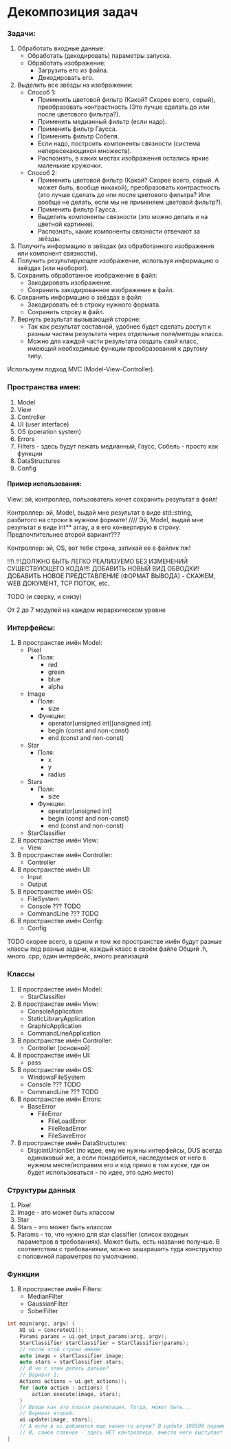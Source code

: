 # Декомпозиция задач
### Задачи:
1. Обработать входные данные:
    - Обработать (декодировать) параметры запуска.
    - Обработать изображение:
        - Загрузить его из файла.
        - Декодировать его.
1. Выделить все звёзды на изображении:
    - Способ 1:
        - Применить цветовой фильтр (Какой? Скорее всего, серый), преобразовать контрастность (Это лучше сделать до или после цветового фильтра?).
        - Применить медианный фильтр (если надо).
        - Применить фильтр Гаусса.
        - Применить фильтр Собеля.
        - Если надо, построить компоненты связности (система непересекающихся множеств).
        - Распознать, в каких местах изображения остались яркие маленькие кружочки.
    - Способ 2:
        - Применить цветовой фильтр (Какой? Скорее всего, серый. А может быть, вообще никакой), преобразовать контрастность (это лучше сделать до или после цветового фильтра? Или вообще не делать, если мы не применяем цветовой фильтр?).
        - Применить фильтр Гаусса.
        - Выделить компоненты связности (это можно делать и на цветной картинке).
        - Распознать, какие компоненты связности отвечают за звёзды.
1. Получить информацию о звёздах (из обработанного изображения или компонент связности).
1. Получить результирующее изображение, используя информацию о звёздах (или наоборот).
1. Сохранить обработанное изображение в файл:
    - Закодировать изображение.
    - Сохранить закодированное изображение в файл.
1. Сохранить информацию о звёздах в файл:
    - Закодировать её в строку нужного формата.
    - Сохранить строку в файл.
1. Вернуть результат вызывающей стороне:
    - Так как результат составной, удобнее будет сделать доступ к разным частям результата через отдельные поля/методы класса.
    - Можно для каждой части результата создать свой класс, имеющий необходимые функции преобразования к другому типу.


Используем подход MVC (Model-View-Controller).

### Пространства имен:
1. Model
1. View
1. Controller
1. UI (user interface)
1. OS (operation system)
1. Errors
1. Filters - здесь будут лежать медианный, Гаусс, Собель - просто как функции
1. DataStructures
1. Config

#### Пример использования:

View: эй, контроллер, пользователь хочет сохранить результат в файл!

Контроллер: эй, Model, выдай мне результат в виде std::string, разбитого на строки в нужном формате! //// Эй, Model, выдай мне результат в виде int** array, а я его конвертирую в строку.
Предпочтительнее второй вариант???

Контроллер: эй, OS, вот тебе строка, запихай ее в файлик пж!



!!!\ !!!ДОЛЖНО БЫТЬ ЛЕГКО РЕАЛИЗУЕМО БЕЗ ИЗМЕНЕНИЙ СУЩЕСТВУЮЩЕГО КОДА!!!:
ДОБАВИТЬ НОВЫЙ ВИД ОБВОДКИ!
ДОБАВИТЬ НОВОЕ ПРЕДСТАВЛЕНИЕ (ФОРМАТ ВЫВОДА) - СКАЖЕМ, WEB ДОКУМЕНТ, TCP ПОТОК, etc.

TODO (и сверху, и снизу)

От 2 до 7 модулей на каждом иерархическом уровне

### Интерфейсы:
1. В пространстве имён Model:
    - Pixel
        - Поля:
            - red
            - green
            - blue
            - alpha
    - Image
        - Поля:
            - size
        - Функции:
            - operator[unsigned int][unsigned int]
            - begin (const and non-const)
            - end (const and non-const)
    - Star
        - Поля:
            - x
            - y
            - radius
    - Stars
        - Поля:
            - size
        - Функции:
            - operator[unsigned int]
            - begin (const and non-const)
            - end (const and non-const)
    - StarClassifier
1. В пространстве имён View:
    - View
1. В пространстве имён Controller:
    - Controller
1. В пространстве имён UI:
    - Input
    - Output
1. В пространстве имён OS:
    - FileSystem
    - Console ??? TODO
    - CommandLine ??? TODO
1. В пространстве имён Config:
    - Config


TODO скорее всего, в одном и том же пространстве имён будут разные классы под разные задачи, каждый класс в своём файле
Общий .h, много .cpp, один интерфейс, много реализаций

### Классы
1. В пространстве имён Model:
    - StarClassifier
1. В пространстве имён View:
    - ConsoleApplication
    - StaticLibraryApplication
    - GraphicApplication
    - CommandLineApplication
1. В пространстве имён Controller:
    - Controller (основной)
1. В пространстве имён UI:
    - pass
1. В пространстве имён OS:
    - WindowsFileSystem
    - Console ??? TODO
    - CommandLine ??? TODO
1. В пространстве имён Errors:
    - BaseError
        - FileError
            - FileLoadError
            - FileReadError
            - FileSaveError
1. В пространстве имён DataStructures:
    - DisjointUnionSet (по идее, ему не нужны интерфейсы, DUS всегда одинаковый же, а если понадобится, наследуемся от него в нужном месте/исправим его и код прямо в том куске, где он будет использоваться - по идее, это одно место)

### Структуры данных
1. Pixel
1. Image - это может быть классом
1. Star
1. Stars - это может быть классом
1. Params - то, что нужно для star classifier (список входных параметров в требованиях). Может быть, есть название получше. В соответствии с требованиями, можно зашарашить туда конструктор с половиной параметров по умолчанию.

### Функции
1. В пространстве имён Filters:
    - MedianFilter
    - GaussianFilter
    - SobelFilter

```cpp
int main(argc, argv) {
    UI ui = ConcreteUI();
    Params params = ui.get_input_params(arcg, argv);
    StarClassifier starClassifier = StarClassifier(params);
    // после этой строки имеем:
    auto image = starClassifier.image;
    auto stars = starClassifier.stars;
    // И че с этим делать дальше?
    // Вариант 1:
    Actions actions = ui.get_actions();
    for (auto action : actions) {
        action.execute(image, stars);
    }
    // Вроде как это плохая реализация. Тогда, может быть...
    // Вариант второй:
    ui.update(image, stars);
    // А если в ui добавится еще какие-то штуки? В update 100500 параметров не засунешь...
    // И, самое главное - здесь НЕТ контроллера, вместо него выступает main!
}
```

